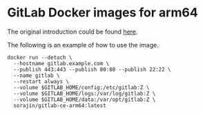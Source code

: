 # GitLab Docker images for arm64

The original introduction could be found [here](https://hub.docker.com/r/gitlab/gitlab-ce/).

The following is an example of how to use the image.
```
docker run --detach \
  --hostname gitlab.example.com \
  --publish 443:443 --publish 80:80 --publish 22:22 \
  --name gitlab \
  --restart always \
  --volume $GITLAB_HOME/config:/etc/gitlab:Z \
  --volume $GITLAB_HOME/logs:/var/log/gitlab:Z \
  --volume $GITLAB_HOME/data:/var/opt/gitlab:Z \
  sorajin/gitlab-ce-arm64:latest
```


